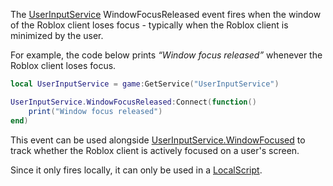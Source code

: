 The [UserInputService](https://developer.roblox.com/en-us/api-reference/class/UserInputService) WindowFocusReleased event fires when the window of the Roblox client loses focus - typically when the Roblox client is minimized by the user.

For example, the code below prints _“Window focus released”_ whenever the Roblox client loses focus.

```lua
local UserInputService = game:GetService("UserInputService")

UserInputService.WindowFocusReleased:Connect(function()
	print("Window focus released")
end)
``` 

This event can be used alongside [UserInputService.WindowFocused](https://developer.roblox.com/en-us/api-reference/event/UserInputService/WindowFocused) to track whether the Roblox client is actively focused on a user's screen.

Since it only fires locally, it can only be used in a [LocalScript](https://developer.roblox.com/en-us/api-reference/class/LocalScript).